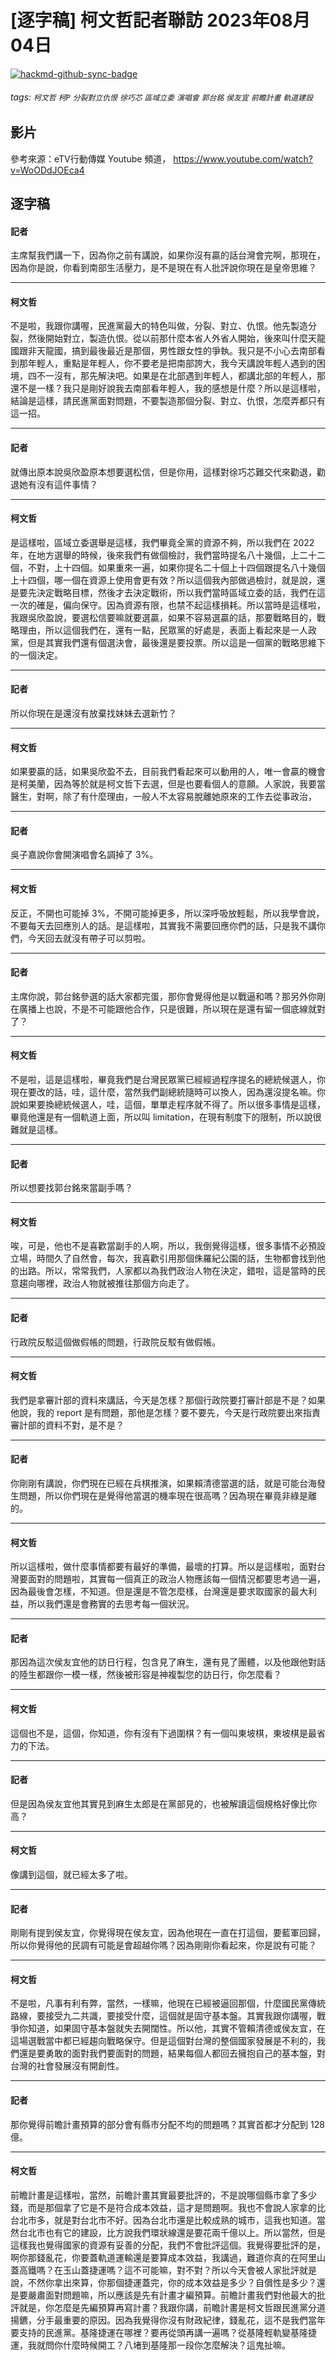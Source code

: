 # [逐字稿] 柯文哲記者聯訪 2023年08月04日

[![hackmd-github-sync-badge](https://hackmd.io/re_7XAPITJm-Vb-HQ2Tu1Q/badge)](https://hackmd.io/re_7XAPITJm-Vb-HQ2Tu1Q)


###### tags: `柯文哲` `柯P` `分裂對立仇恨` `徐巧芯` `區域立委` `演唱會` `郭台銘` `侯友宜` `前瞻計畫` `軌道建設`

## 影片

參考來源：eTV行動傳媒 Youtube 頻道， https://www.youtube.com/watch?v=WoODdJOEca4


## 逐字稿

#### 記者

主席幫我們講一下，因為你之前有講說，如果你沒有贏的話台灣會完啊，那現在，因為你是說，你看到南部生活壓力，是不是現在有人批評說你現在是皇帝思維？

---

#### 柯文哲

不是啦，我跟你講喔，民進黨最大的特色叫做，分裂、對立、仇恨。他先製造分裂，然後開始對立，製造仇恨。從以前那什麼本省人外省人開始，後來叫什麼天龍國跟非天龍國，搞到最後最近是那個，男性跟女性的爭執。我只是不小心去南部看到那年輕人，重點是年輕人，你不要老是把南部誇大，我今天講說年輕人遇到的困境，四不一沒有，那先解決吧。如果是在北部遇到年輕人，都講北部的年輕人，那還不是一樣？我只是剛好說我去南部看年輕人，我的感想是什麼？所以是這樣啦，結論是這樣，請民進黨面對問題，不要製造那個分裂、對立、仇恨，怎麼弄都只有這一招。

---

#### 記者

就傳出原本說吳欣盈原本想要選松信，但是你用，這樣對徐巧芯難交代來勸退，勸退她有沒有這件事情？

---

#### 柯文哲

是這樣啦，區域立委選舉是這樣，我們畢竟全黨的資源不夠，所以我們在 2022 年，在地方選舉的時候，後來我們有做個檢討，我們當時提名八十幾個，上二十二個，不對，上十四個。如果重來一遍，如果你提名二十個上十四個跟提名八十幾個上十四個，哪一個在資源上使用會更有效？所以這個我內部做過檢討，就是說，還是要先決定戰略目標，然後才去決定戰術，所以我們當時區域立委的話，我們在這一次的確是，偏向保守。因為資源有限，也禁不起這樣損耗。所以當時是這樣啦，我跟吳欣盈說，要選松信要嘛就要選贏，如果不容易選贏的話，那要戰略目的，戰略理由，所以這個我們在，還有一點，民眾黨的好處是，表面上看起來是一人政黨，但是其實我們還有個選決會，最後還是要投票。所以這是一個黨的戰略思維下的一個決定。

---

#### 記者

所以你現在是還沒有放棄找妹妹去選新竹？

---

#### 柯文哲

如果要贏的話，如果吳欣盈不去，目前我們看起來可以動用的人，唯一會贏的機會是柯美蘭，因為等於就是柯文哲下去選，但是也要看個人的意願。人家說，我要當醫生，對啊，除了有什麼理由，一般人不太容易脫離她原來的工作去從事政治，

---

#### 記者

吳子嘉說你會開演唱會名調掉了 3%。

---

#### 柯文哲

反正，不開也可能掉 3%，不開可能掉更多，所以深呼吸放輕鬆，所以我學會說，不要每天去回應別人的話。是這樣啦，其實我不需要回應你們的話，只是我不講你們，今天回去就沒有帶子可以剪啦。

---

#### 記者

主席你說，郭台銘參選的話大家都完蛋，那你會覺得他是以戰逼和嗎？那另外你剛在廣播上也說，不是不可能跟他合作，只是很難，所以現在是還有留一個底線就對了？

---

#### 柯文哲

不是啦，這是這樣啦，畢竟我們是台灣民眾黨已經經過程序提名的總統候選人，你現在要改的話，哇，這什麼，當然我們副總統隨時可以換人，因為還沒提名嘛。你說如果要換總統候選人，哇，這個，單單走程序就不得了。所以很多事情是這樣，畢竟他還是有一個軌道上面，所以叫 limitation，在現有制度下的限制，所以說很難就是這樣。

---

#### 記者

所以想要找郭台銘來當副手嗎？

---

#### 柯文哲

唉，可是，他也不是喜歡當副手的人啊，所以，我倒覺得這樣，很多事情不必預設立場，時間久了自然會，每次，我喜歡引用那個侏羅紀公園的話，生物都會找到他的出路。所以，常常我們，人家都以為我們政治人物在決定，錯啦，這是當時的民意趨向哪裡，政治人物就被推往那個方向走了。

---

#### 記者

行政院反駁這個做假帳的問題，行政院反駁有做假帳。

---

#### 柯文哲

我們是拿審計部的資料來講話，今天是怎樣？那個行政院要打審計部是不是？如果他說，我的 report 是有問題，那他是怎樣？要不要先，今天是行政院要出來指責審計部的資料不對，是不是？

---

#### 記者

你剛剛有講說，你們現在已經在兵棋推演，如果賴清德當選的話，就是可能台海發生問題，所以你們現在是覺得他當選的機率現在很高嗎？因為現在畢竟非綠是離的。

---

#### 柯文哲

所以這樣啦，做什麼事情都要有最好的準備，最壞的打算。所以是這樣啦，面對台灣要面對的問題啦，其實每一個真正的政治人物應該每一個情況都要思考過一遍，因為最後會怎樣，不知道。但是還是不管怎麼樣，台灣還是要求取國家的最大利益，所以我們還是會務實的去思考每一個狀況。

---

#### 記者

那因為這次侯友宜他的訪日行程，包含見了麻生，還有見了團體，以及他跟他對話的陸生都跟你一模一樣，然後被形容是神複製您的訪日行，你怎麼看？

---

#### 柯文哲

這個也不是，這個，你知道，你有沒有下過圍棋？有一個叫東坡棋，東坡棋是最省力的下法。

---

#### 記者

但是因為侯友宜他其實見到麻生太郎是在黨部見的，也被解讀這個規格好像比你高？

---

#### 柯文哲

像講到這個，就已經太多了啦。

---

#### 記者

剛剛有提到侯友宜，你覺得現在侯友宜，因為他現在一直在打這個，要藍軍回歸，所以你覺得他的民調有可能是會超越你嗎？因為剛剛你看起來，你是說有可能？

---

#### 柯文哲

不是啦，凡事有利有弊，當然，一樣嘛，他現在已經被逼回那個，什麼國民黨傳統路線，要接受九二共識，要接受什麼，這個就是固守基本盤。其實我跟你講喔，戰爭你知道，如果固守基本盤就失去開闊性。所以他，其實不管賴清德或侯友宜，在這場選戰當中都已經趨向戰略保守。但是這個對台灣的整個國家發展是不利的，我們還是要勇敢的面對我們要面對的問題，結果每個人都回去擁抱自己的基本盤，對台灣的社會發展沒有開創性。

---

#### 記者

那你覺得前瞻計畫預算的部分會有縣市分配不均的問題嗎？其實首都才分配到 128 億。

---

#### 柯文哲

前瞻計畫是這樣啦，當然，前瞻計畫其實最要批評的，不是說哪個縣市拿了多少錢，而是那個拿了它是不是符合成本效益，這才是問題啊。我也不會說人家拿的比台北市多，就是對台北市不好。因為台北市還是比較成熟的城市，這我也知道。當然台北市也有它的建設，比方說我們環狀線還是要花兩千億以上。所以當然，但是這樣我也覺得國家的資源有妥善的分配，我們不會批評這個。我覺得要批評的是，啊你那錢亂花，你要蓋軌道運輸還是要算成本效益，我講過，難道你真的在阿里山蓋高鐵嗎？在玉山蓋捷運嗎？這不可能嘛，對不對？所以今天會被人家批評就是說，不然你拿出來算，你那個捷運蓋完，你的成本效益是多少？自償性是多少？還是要嚴肅面對問題嘛，所以應該是先有計畫才編預算。前瞻計畫我們對他最大的批評就是，你怎麼是先編預算再寫計畫？我跟你講，前瞻計畫是柯文哲跟民進黨分道揚鑣，分手最重要的原因。因為我覺得你沒有財政紀律，錢亂花，這不是我們當年要支持的民進黨。基隆捷運在哪裡？要再從頭再講一遍嗎？從基隆輕軌變基隆捷運，我就問你什麼時候開工？八堵到基隆那一段你怎麼解決？這鬼扯嘛。
